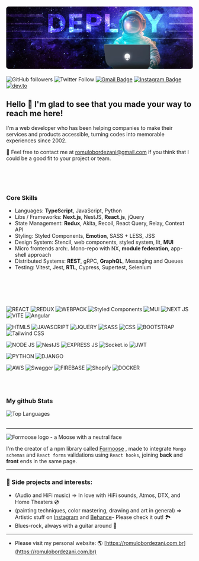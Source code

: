 ![Deploy](https://raw.githubusercontent.com/romulobordezani/romulobordezani/0aab7ea86101ee4ee73582575873d4cfcad5fed8/assets/deploy_cover.png)
</br></br>
![GitHub followers](https://img.shields.io/github/followers/romulobordezani?label=Follow%20Me%21&style=social)
![Twitter Follow](https://img.shields.io/twitter/follow/romulobordezani?style=social)
[![Gmail Badge](https://img.shields.io/badge/Gmail-c5392a?style=flat-square&logo=Gmail&logoColor=white&link=mailto:romulobordezani@gmail.com)](mailto:romulobordezani@gmail.com)
[![Instagram Badge](https://img.shields.io/badge/-Instagram-f797a5?style=flat-square&logo=Instagram&logoColor=white&link=https://www.instagram.com/mulo.art)](https://www.instagram.com/mulo.art)
[![dev.to](https://img.shields.io/badge/dev.to-romulobordezani-black)](https://dev.to/romulobordezani)

<!--
[![Linkedin Badge](https://img.shields.io/badge/-Linkedin-0077B5?style=flat-square&logo=Linkedin&logoColor=white&link=https://www.linkedin.com/in/romulobordezani/)](https://www.linkedin.com/in/romulobordezani/) 
-->

## Hello 👋 I'm glad to see that you made your way to reach me here! 

I'm a web developer who has been helping companies to make their services and products accessible, turning codes into memorable experiences since 2002. 

💌 Feel free to contact me at [romulobordezani@gmail.com](mailto:romulobordezani@gmail.com) if you think that I could be a good fit to your project or team.

<br/><br/> <br/>
 
### Core Skills
* Languages: **TypeScript**, JavaScript, Python
* Libs / Frameworks: **Next.js**, NestJS, **React.js**, jQuery
* State Management: **Redux**, Akita, Recoil, React Query, Relay, Context API
* Styling: Styled Components, **Emotion**, SASS + LESS, JSS
* Design System: Stencil, web components, styled system, lit, **MUI**
* Micro frontends arch:. Mono-repo with NX, **module federation**, app-shell approach
* Distributed Systems: **REST**, gRPC, **GraphQL**, Messaging and Queues
* Testing: Vitest, Jest, **RTL**, Cypress, Supertest, Selenium


 <br/><br/> <br/><br/>

<p>
  <img alt="REACT" src="https://img.shields.io/badge/React-20232A?style=for-the-badge&logo=react&logoColor=61DAFB" />
  <img alt="REDUX" src="https://img.shields.io/badge/Redux-593D88?style=for-the-badge&logo=redux&logoColor=white" />
  <img alt="WEBPACK" src="https://img.shields.io/badge/Webpack-8DD6F9?style=for-the-badge&logo=Webpack&logoColor=white" />
  <img alt="Styled Components" src="https://img.shields.io/badge/styled--components-DB7093?style=for-the-badge&logo=styled-components&logoColor=white" />
  <img alt="MUI" src="https://img.shields.io/badge/Material%20UI-007FFF?style=for-the-badge&logo=mui&logoColor=white" />
  <img alt="NEXT JS" src="https://img.shields.io/badge/next.js-000000?style=for-the-badge&logo=nextdotjs&logoColor=white" />
  <img alt="VITE" src="https://img.shields.io/badge/Vite-B73BFE?style=for-the-badge&logo=vite&logoColor=FFD62E" />
  <img alt="Angular" src="https://img.shields.io/badge/Angular-DD0031?style=for-the-badge&logo=angular&logoColor=white" />
</p>

<p>
  <img alt="HTML5" src="https://img.shields.io/badge/HTML5-E34F26?style=for-the-badge&logo=html5&logoColor=white" />
  <img alt="JAVASCRIPT" src="https://img.shields.io/badge/JavaScript-323330?style=for-the-badge&logo=javascript&logoColor=F7DF1E" />
  <img alt="JQUERY" src="https://img.shields.io/badge/jQuery-0769AD?style=for-the-badge&logo=jquery&logoColor=white" />
  <img alt="SASS" src="https://img.shields.io/badge/Sass-CC6699?style=for-the-badge&logo=sass&logoColor=white" />
  <img alt="CSS" src="https://img.shields.io/badge/CSS3-1572B6?style=for-the-badge&logo=css3&logoColor=white" />
  <img alt="BOOTSTRAP" src="https://img.shields.io/badge/Bootstrap-563D7C?style=for-the-badge&logo=bootstrap&logoColor=white" />
  <img alt="Tailwind CSS" src="https://img.shields.io/badge/Tailwind_CSS-38B2AC?style=for-the-badge&logo=tailwind-css&logoColor=white" />
</p>

<p>
  <img alt="NODE JS" src="https://img.shields.io/badge/Node.js-339933?style=for-the-badge&logo=nodedotjs&logoColor=white" />
  <img alt="NestJS" src="https://img.shields.io/badge/nestjs-E0234E?style=for-the-badge&logo=nestjs&logoColor=white" />
  <img alt="EXPRESS JS" src="https://img.shields.io/badge/Express.js-000000?style=for-the-badge&logo=express&logoColor=white" />
  <img alt="Socket.io" src="https://img.shields.io/badge/Socket.io-010101?&style=for-the-badge&logo=Socket.io&logoColor=white" />
  <img alt="JWT" src="https://img.shields.io/badge/JWT-000000?style=for-the-badge&logo=JSON%20web%20tokens&logoColor=white" />
</p>

<p>
  <img alt="PYTHON" src="https://img.shields.io/badge/Python-FFD43B?style=for-the-badge&logo=python&logoColor=blue" />
  <img alt="DJANGO" src="https://img.shields.io/badge/Django-092E20?style=for-the-badge&logo=django&logoColor=green" />
</p>

<p>
  <img alt="AWS" src="https://img.shields.io/badge/Amazon_AWS-FF9900?style=for-the-badge&logo=amazonaws&logoColor=white" />
  <img alt="Swagger" src="https://img.shields.io/badge/Swagger-85EA2D?style=for-the-badge&logo=Swagger&logoColor=white" />
  <img alt="FIREBASE" src="https://img.shields.io/badge/firebase-ffca28?style=for-the-badge&logo=firebase&logoColor=black" />
  <img alt="Shopify" src="https://img.shields.io/badge/shopify-8DB543?style=for-the-badge&logo=Shopify&logoColor=white" />
  <img alt="DOCKER" src="https://img.shields.io/badge/Docker-2CA5E0?style=for-the-badge&logo=docker&logoColor=white" />
</p>

 <br/><br/>

### My github Stats
<img src="https://github-readme-stats.vercel.app/api/top-langs/?username=romulobordezani&layout=compact" alt="Top Languages" /> <br/><br/>

---

<img src="https://raw.githubusercontent.com/romulobordezani/formoose/main/src/assets/Formoose-logo.svg" alt="Formoose logo - a Moose with a neutral face" width="200" />


I'm the creator of a npm library called [Formoose](https://github.com/romulobordezani/formoose) , made to integrate `Mongo schemas` and `React forms` validations using `React hooks`, joining **back** and **front** ends in the same page.

---

### 🌱 Side projects and interests:
  * (Audio and HiFi music) => In love with HiFi sounds, Atmos, DTX, and Home Theaters 💿
  * (painting techniques, color mastering, drawing and art in general) => Artistic stuff on [Instagram](https://www.instagram.com/mulo.art) and [Behance](https://www.behance.net/romulobordezani)- Please check it out! 🏞️
  * Blues-rock, always with a guitar around 🎸
    
---

- Please visit my personal website: 🌎 [https://romulobordezani.com.br](https://romulobordezani.com.br) 

